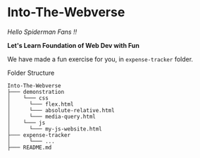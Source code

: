 # Into-The-Webverse

_Hello Spiderman Fans !!_

**Let's Learn Foundation of Web Dev with Fun**

We have made a fun exercise for you, in `expense-tracker` folder.

Folder Structure

```
Into-The-Webverse
├─── demonstration
│    └─── css
│      └─── flex.html
│      └─── absolute-relative.html
│      └─── media-query.html
│    └─── js
│      └─── my-js-website.html
├─── expense-tracker
│      └─── ...
├─── README.md
```
